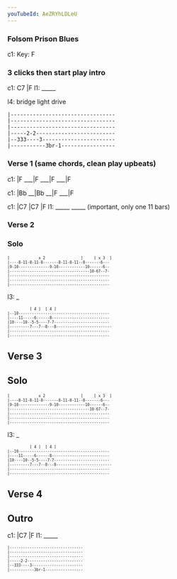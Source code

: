 ```yaml
---
youTubeId: AeZRYhLDLeU
---
```


### Folsom Prison Blues

c1: Key: F

### 3 clicks then start play intro

c1: C7   |F
l1: _____

l4: bridge light drive
<span style="font-size:0.7em;">

```
|---------------------------------
|---------------------------------
|---------------------------------
|-----2-2-------------------------
|--333----3-----------------------
|-----------3br-1-----------------
```
</span>

### Verse 1 (same chords, clean play upbeats)

c1: |F ___|F ___|F ___|F

c1: |Bb __|Bb __|F ___|F

c1: |C7   |C7   |F
l1:  _____ _____ (important, only one 11 bars)

### Verse 2

### Solo

<span style="font-size:0.7em;">

```
[             x 2                ]     [ x 3  ]
|----8-11-8-11-8-------8-11-8-11--8-------6---
|9-10--------------9-10------------10------6--
|------------------------------------10-67--7-
|---------------------------------------------
|---------------------------------------------
|---------------------------------------------
```
</span>

l3: _

<span style="font-size:0.7em;">

```
          [ 4 ]  [ 4 ]
|--10-----------------------------------------
|----11-----6------8--------------------------
|10----10--5-5----7-7-------------------------
|---------7---7--8---8-------------------------
|---------------------------------------------
|---------------------------------------------
```
</span>

## Verse 3

## Solo

<span style="font-size:0.7em;">

```
[             x 2                ]     [ x 3  ]
|----8-11-8-11-8-------8-11-8-11--8-------6---
|9-10--------------9-10------------10------6--
|------------------------------------10-67--7-
|---------------------------------------------
|---------------------------------------------
|---------------------------------------------
```
</span>

l3: _

<span style="font-size:0.7em;">

```
          [ 4 ]  [ 4 ]
|--10-----------------------------------------
|----11-----6------8--------------------------
|10----10--5-5----7-7-------------------------
|---------7---7--8---8-------------------------
|---------------------------------------------
|---------------------------------------------
```
</span>

## Verse 4

## Outro

c1: |C7   |F
l1:  _____

<span style="font-size:0.7em;">

```
|---------------------------------
|---------------------------------
|---------------------------------
|-----2-2-------------------------
|--333----3-----------------------
|-----------3br-1-----------------
```
</span>
